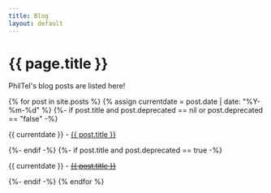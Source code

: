```yaml
--- 
title: Blog
layout: default
---
```

# {{ page.title }}

PhilTel's blog posts are listed here!

{% for post in site.posts %}
{% assign currentdate = post.date | date: "%Y-%m-%d" %}
{%- if post.title and post.deprecated == nil or post.deprecated == "false" -%}
<p>{{ currentdate }} - <a href="{{ post.url }}" title="{{ post.title }}">{{ post.title }}</a></p>
{%- endif -%}
{%- if post.title and post.deprecated == true -%}
<p>{{ currentdate }} - <a href="{{ post.url }}" title="{{ post.title }}"><s>{{ post.title }}</s></a></p>
{%- endif -%}
{% endfor %}